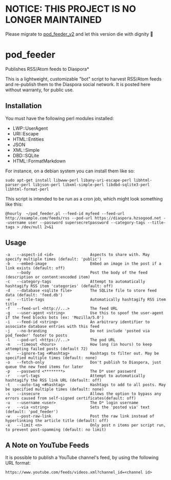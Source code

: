 # NOTICE: THIS PROJECT IS NO LONGER MAINTAINED
Please migrate to
[pod_feeder_v2](https://gitlab.com/brianodonnell/pod_feeder_v2) and let this
version die with dignity 🙂

# pod_feeder
Publishes RSS/Atom feeds to Diaspora*

This is a lightweight, customizable "bot" script to harvest RSS/Atom feeds and re-publish them to the Diaspora social network. It is posted here without warranty, for public use.

## Installation

 You must have the following perl modules installed:

- LWP::UserAgent
- URI::Escape
- HTML::Entities
- JSON
- XML::Simple
- DBD::SQLite
- HTML::FormatMarkdown

For instance, on a debian system you can install them like so:

`sudo apt-get install libwww-perl libany-uri-escape-perl libhtml-parser-perl libjson-perl libxml-simple-perl libdbd-sqlite3-perl libhtml-format-perl`

This script is intended to be run as a cron job, which might look something like this:

`@hourly  ~/pod_feeder.pl --feed-id myfeed --feed-url http://example.com/feeds/rss --pod-url https://diaspora.hzsogood.net --username user --password supersecretpassword --category-tags --title-tags > /dev/null 2>&1`

## Usage

    -a   --aspect-id <id>                Aspects to share with. May specify multiple times (default: 'public')
    -b   --embed-image                   Embed an image in the post if a link exists (default: off)
         --body                          Post the body of the feed (description or content:encoded item)
    -c   --category-tags                 Attempt to automatically hashtagify RSS item 'categories' (default: off)
    -d   --database <sqlite file>        The SQLite file to store feed data (default: 'feed.db')
    -e   --title-tags                    Automatically hashtagify RSS item title
    -f   --feed-url <http://...>         The feed URL
    -g   --user-agent <string>           Use this to spoof the user-agent if the feed blocks bots (ex: 'Mozilla/5.0')
    -i   --feed-id <string>              An arbitrary identifier to associate database entries with this feed
    -j   --no-branding                   Do not include 'posted via pod_feeder' footer to posts
    -l   --pod-url <https://...>         The pod URL
    -m   --timeout <hours>               How long (in hours) to keep attempting failed posts (default 72)
    -n   --ignore-tag <#hashtag>         Hashtags to filter out. May be specified multiple times (default: none)
    -o   --fetch-only                    Don't publish to Diaspora, just queue the new feed items for later
    -p   --password <********>           The D* user password
    -r   --url-tags                      Attempt to automatically hashtagify the RSS link URL (default: off)
    -t   --auto-tag <#hashtag>           Hashtags to add to all posts. May be specified multiple times (default: none)
    -s   --insecure                      Allows the option to bypass any errors caused from self-signed certificates(default: off)
    -u   --username <user>               The D* login username
    -v   --via <string>                  Sets the 'posted via' text (default: 'pod_feeder')
    -w   --post-raw-link                 Post the raw link instead of hyperlinking the article title (default: off)
    -x   --limit <n>                     Only post n items per script run, to prevent post-spamming (default: no limit)

## A Note on YouTube Feeds

It is possible to publish a YouTube channel's feed, by using the following URL format:

    https://www.youtube.com/feeds/videos.xml?channel_id=<channel id>
